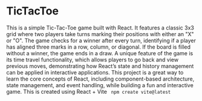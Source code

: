 # TicTacToe
This is a simple Tic-Tac-Toe game built with React. It features a classic 3x3 grid where two players take turns marking their positions with either an "X" or "O". The game checks for a winner after every turn, identifying if a player has aligned three marks in a row, column, or diagonal. If the board is filled without a winner, the game ends in a draw. A unique feature of the game is its time travel functionality, which allows players to go back and view previous moves, demonstrating how React’s state and history management can be applied in interactive applications. This project is a great way to learn the core concepts of React, including component-based architecture, state management, and event handling, while building a fun and interactive game.
This is created using React + Vite
``` npm create vite@latest```
